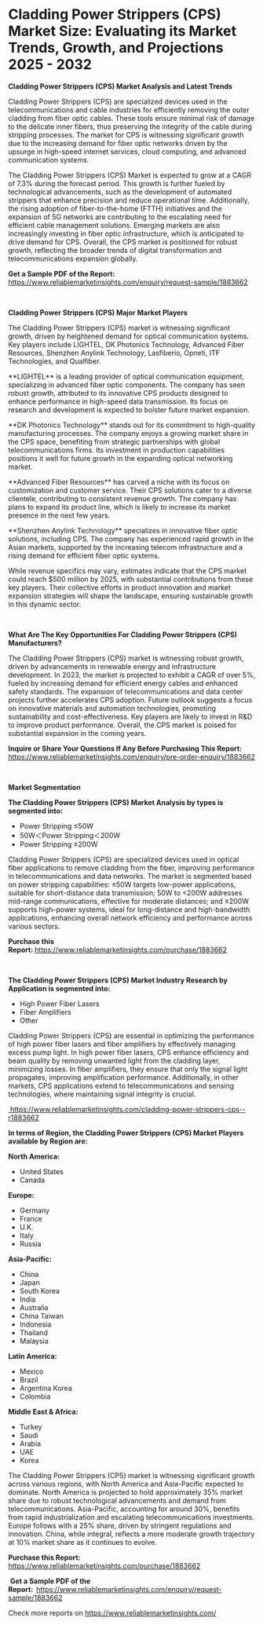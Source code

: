 <p><h1>Cladding Power Strippers (CPS) Market Size: Evaluating its Market Trends, Growth, and Projections 2025 - 2032</h1></p><p><strong>Cladding Power Strippers (CPS) Market Analysis and Latest Trends</strong></p>
<p><p>Cladding Power Strippers (CPS) are specialized devices used in the telecommunications and cable industries for efficiently removing the outer cladding from fiber optic cables. These tools ensure minimal risk of damage to the delicate inner fibers, thus preserving the integrity of the cable during stripping processes. The market for CPS is witnessing significant growth due to the increasing demand for fiber optic networks driven by the upsurge in high-speed internet services, cloud computing, and advanced communication systems.</p><p>The Cladding Power Strippers (CPS) Market is expected to grow at a CAGR of 7.3% during the forecast period. This growth is further fueled by technological advancements, such as the development of automated strippers that enhance precision and reduce operational time. Additionally, the rising adoption of fiber-to-the-home (FTTH) initiatives and the expansion of 5G networks are contributing to the escalating need for efficient cable management solutions. Emerging markets are also increasingly investing in fiber optic infrastructure, which is anticipated to drive demand for CPS. Overall, the CPS market is positioned for robust growth, reflecting the broader trends of digital transformation and telecommunications expansion globally.</p></p>
<p><strong>Get a Sample PDF of the Report:&nbsp;</strong> <a href="https://www.reliablemarketinsights.com/enquiry/request-sample/1883662?utm_campaign=2642&utm_medium=2&utm_source=Github&utm_content=ia&utm_term=07042025&utm_id=cladding-power-strippers-cps">https://www.reliablemarketinsights.com/enquiry/request-sample/1883662</a></p>
<p>&nbsp;</p>
<p><strong>Cladding Power Strippers (CPS) Major Market Players</strong></p>
<p><p>The Cladding Power Strippers (CPS) market is witnessing significant growth, driven by heightened demand for optical communication systems. Key players include LIGHTEL, DK Photonics Technology, Advanced Fiber Resources, Shenzhen Anylink Technology, Lasfiberio, Opneti, ITF Technologies, and Qualfiber. </p><p>**LIGHTEL** is a leading provider of optical communication equipment, specializing in advanced fiber optic components. The company has seen robust growth, attributed to its innovative CPS products designed to enhance performance in high-speed data transmission. Its focus on research and development is expected to bolster future market expansion.</p><p>**DK Photonics Technology** stands out for its commitment to high-quality manufacturing processes. The company enjoys a growing market share in the CPS space, benefiting from strategic partnerships with global telecommunications firms. Its investment in production capabilities positions it well for future growth in the expanding optical networking market.</p><p>**Advanced Fiber Resources** has carved a niche with its focus on customization and customer service. Their CPS solutions cater to a diverse clientele, contributing to consistent revenue growth. The company has plans to expand its product line, which is likely to increase its market presence in the next few years.</p><p>**Shenzhen Anylink Technology** specializes in innovative fiber optic solutions, including CPS. The company has experienced rapid growth in the Asian markets, supported by the increasing telecom infrastructure and a rising demand for efficient fiber optic systems.</p><p>While revenue specifics may vary, estimates indicate that the CPS market could reach $500 million by 2025, with substantial contributions from these key players. Their collective efforts in product innovation and market expansion strategies will shape the landscape, ensuring sustainable growth in this dynamic sector.</p></p>
<p>&nbsp;</p>
<p><strong>What Are The Key Opportunities For Cladding Power Strippers (CPS) Manufacturers?</strong></p>
<p><p>The Cladding Power Strippers (CPS) market is witnessing robust growth, driven by advancements in renewable energy and infrastructure development. In 2023, the market is projected to exhibit a CAGR of over 5%, fueled by increasing demand for efficient energy cables and enhanced safety standards. The expansion of telecommunications and data center projects further accelerates CPS adoption. Future outlook suggests a focus on innovative materials and automation technologies, promoting sustainability and cost-effectiveness. Key players are likely to invest in R&D to improve product performance. Overall, the CPS market is poised for substantial expansion in the coming years.</p></p>
<p><strong>Inquire or Share Your Questions If Any Before Purchasing This Report:</strong> <a href="https://www.reliablemarketinsights.com/enquiry/pre-order-enquiry/1883662?utm_campaign=2642&utm_medium=2&utm_source=Github&utm_content=ia&utm_term=07042025&utm_id=cladding-power-strippers-cps">https://www.reliablemarketinsights.com/enquiry/pre-order-enquiry/1883662</a></p>
<p>&nbsp;</p>
<p><strong>Market Segmentation</strong></p>
<p><strong>The Cladding Power Strippers (CPS) Market Analysis by types is segmented into:</strong></p>
<p><ul><li>Power Stripping ≤50W</li><li>50W＜Power Stripping＜200W</li><li>Power Stripping ≥200W</li></ul></p>
<p><p>Cladding Power Strippers (CPS) are specialized devices used in optical fiber applications to remove cladding from the fiber, improving performance in telecommunications and data networks. The market is segmented based on power stripping capabilities: ≤50W targets low-power applications, suitable for short-distance data transmission; 50W to <200W addresses mid-range communications, effective for moderate distances; and ≥200W supports high-power systems, ideal for long-distance and high-bandwidth applications, enhancing overall network efficiency and performance across various sectors.</p></p>
<p><strong>Purchase this Report:&nbsp;</strong><a href="https://www.reliablemarketinsights.com/purchase/1883662?utm_campaign=2642&utm_medium=2&utm_source=Github&utm_content=ia&utm_term=07042025&utm_id=cladding-power-strippers-cps">https://www.reliablemarketinsights.com/purchase/1883662</a></p>
<p>&nbsp;</p>
<p><strong>The Cladding Power Strippers (CPS) Market Industry Research by Application is segmented into:</strong></p>
<p><ul><li>High Power Fiber Lasers</li><li>Fiber Amplifiers</li><li>Other</li></ul></p>
<p><p>Cladding Power Strippers (CPS) are essential in optimizing the performance of high power fiber lasers and fiber amplifiers by effectively managing excess pump light. In high power fiber lasers, CPS enhance efficiency and beam quality by removing unwanted light from the cladding layer, minimizing losses. In fiber amplifiers, they ensure that only the signal light propagates, improving amplification performance. Additionally, in other markets, CPS applications extend to telecommunications and sensing technologies, where maintaining signal integrity is crucial.</p></p>
<p><a href="https://www.reliablemarketinsights.com/cladding-power-strippers-cps--r1883662?utm_campaign=2642&utm_medium=2&utm_source=Github&utm_content=ia&utm_term=07042025&utm_id=cladding-power-strippers-cps">&nbsp;https://www.reliablemarketinsights.com/cladding-power-strippers-cps--r1883662</a></p>
<p><strong>In terms of Region, the Cladding Power Strippers (CPS) Market Players available by Region are:</strong></p>
<p>
    <p> <strong> North America: </strong>
        <ul>
            <li>United States</li>
            <li>Canada</li>
        </ul>
        </p> 
    <p> <strong> Europe: </strong>
        <ul>
            <li>Germany</li>
            <li>France</li>
            <li>U.K.</li>
            <li>Italy</li>
            <li>Russia</li>
        </ul>
        </p> 
    <p> <strong> Asia-Pacific: </strong>
        <ul>
            <li>China</li>
            <li>Japan</li>
            <li>South Korea</li>
            <li>India</li>
            <li>Australia</li>
            <li>China Taiwan</li>
            <li>Indonesia</li>
            <li>Thailand</li>
            <li>Malaysia</li>
        </ul>
        </p> 
    <p> <strong> Latin America: </strong>
        <ul>
            <li>Mexico</li>
            <li>Brazil</li>
            <li>Argentina Korea</li>
            <li>Colombia</li>
        </ul>
        </p> 
    <p> <strong> Middle East & Africa: </strong>
        <ul>
            <li>Turkey</li>
            <li>Saudi</li>
            <li>Arabia</li>
            <li>UAE</li>
            <li>Korea</li>
        </ul>
    </p>
    </p>
<p><p>The Cladding Power Strippers (CPS) market is witnessing significant growth across various regions, with North America and Asia-Pacific expected to dominate. North America is projected to hold approximately 35% market share due to robust technological advancements and demand from telecommunications. Asia-Pacific, accounting for around 30%, benefits from rapid industrialization and escalating telecommunications investments. Europe follows with a 25% share, driven by stringent regulations and innovation. China, while integral, reflects a more moderate growth trajectory at 10% market share as it continues to evolve.</p></p>
<p><strong>Purchase this Report: </strong><a href="https://www.reliablemarketinsights.com/purchase/1883662?utm_campaign=2642&utm_medium=2&utm_source=Github&utm_content=ia&utm_term=07042025&utm_id=cladding-power-strippers-cps">https://www.reliablemarketinsights.com/purchase/1883662</a></p>
<p>&nbsp;<strong>Get a Sample PDF of the Report:&nbsp;&nbsp;</strong><a href="https://www.reliablemarketinsights.com/enquiry/request-sample/1883662?utm_campaign=2642&utm_medium=2&utm_source=Github&utm_content=ia&utm_term=07042025&utm_id=cladding-power-strippers-cps">https://www.reliablemarketinsights.com/enquiry/request-sample/1883662</a></p>
<p><strong></strong></p>
<p>Check more reports on <a href="https://www.reliablemarketinsights.com/?utm_campaign=2642&utm_medium=2&utm_source=Github&utm_content=ia&utm_term=07042025&utm_id=cladding-power-strippers-cps">https://www.reliablemarketinsights.com/</a></p>